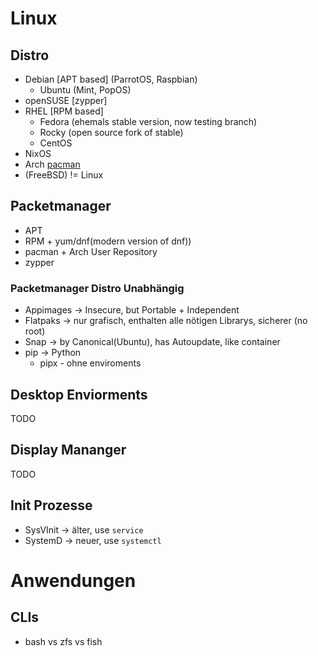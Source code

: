 # Linux

## Distro
- Debian [APT based] (ParrotOS, Raspbian)
  - Ubuntu (Mint, PopOS)
- openSUSE [zypper]
- RHEL [RPM based]
  - Fedora (ehemals stable version, now testing branch)
  - Rocky (open source fork of stable)
  - CentOS
- NixOS
- Arch [pacman](Manjaro/Gentoo/EndeavourOS)
- (FreeBSD) != Linux

## Packetmanager
- APT
- RPM + yum/dnf(modern version of dnf))
- pacman + Arch User Repository
- zypper

### Packetmanager Distro Unabhängig
- Appimages -> Insecure, but Portable + Independent
- Flatpaks -> nur grafisch, enthalten alle nötigen Librarys, sicherer (no root)
- Snap -> by Canonical(Ubuntu), has Autoupdate, like container
- pip -> Python
    - pipx - ohne enviroments
 

## Desktop Enviorments
TODO

## Display Mananger
TODO


## Init Prozesse
- SysVInit -> älter, use `service`
- SystemD -> neuer, use `systemctl`



# Anwendungen
## CLIs
- bash vs zfs vs fish

